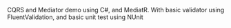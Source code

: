 CQRS and Mediator demo using C#, and MediatR. With basic validator using FluentValidation, and basic unit test using NUnit
